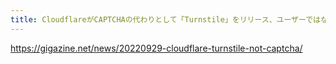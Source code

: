 ```yaml
---
title: CloudflareがCAPTCHAの代わりとして「Turnstile」をリリース、ユーザーではなくブラウザをテストしてボットかどうかを見極める仕組みとは？ - GIGAZINE
---
```


https://gigazine.net/news/20220929-cloudflare-turnstile-not-captcha/

